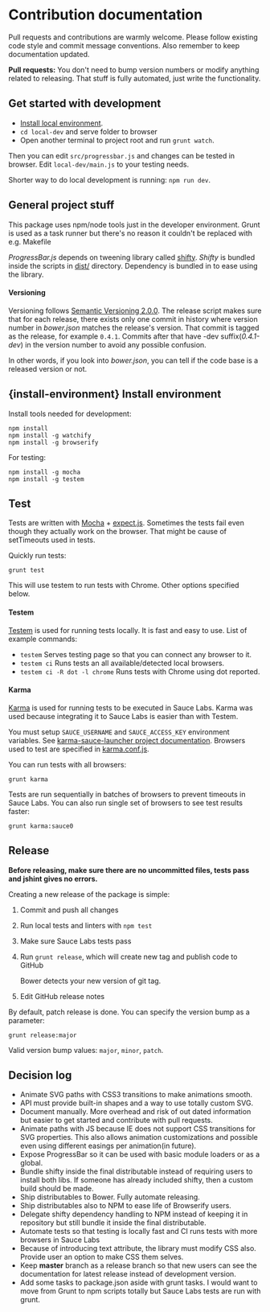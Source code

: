 # Contribution documentation

Pull requests and contributions are warmly welcome.
Please follow existing code style and commit message conventions. Also remember to keep documentation
updated.

**Pull requests:** You don't need to bump version numbers or modify anything related to releasing. That stuff is fully automated, just write the functionality.

## Get started with development

* [Install local environment](#install-environment).
* `cd local-dev` and serve folder to browser
* Open another terminal to project root and run `grunt watch`.

Then you can edit `src/progressbar.js` and changes can be tested in browser.
Edit `local-dev/main.js` to your testing needs.

Shorter way to do local development is running: ```npm run dev```.

## General project stuff

This package uses npm/node tools just in the developer environment. Grunt is used as a task runner
but there's no reason it couldn't be replaced with e.g. Makefile

*ProgressBar.js* depends on tweening library called [shifty](https://github.com/jeremyckahn/shifty).
*Shifty* is bundled inside the scripts in [dist/](https://github.com/kimmobrunfeldt/progressbar.js/blob/master/dist) directory.
Dependency is bundled in to ease using the library.

#### Versioning

Versioning follows [Semantic Versioning 2.0.0](http://semver.org/). The release script makes sure
that for each release, there exists only one commit in history where version number in *bower.json*
matches the release's version. That commit is tagged as the release, for example `0.4.1`. Commits after that have -dev suffix(*0.4.1-dev*) in the version number to avoid any possible confusion.

In other words, if you look into *bower.json*, you can tell if the code base is a released version or not.


## {install-environment} Install environment

Install tools needed for development:

    npm install
    npm install -g watchify
    npm install -g browserify

For testing:

    npm install -g mocha
    npm install -g testem


## Test

Tests are written with [Mocha](http://mochajs.org/) + [expect.js](https://github.com/LearnBoost/expect.js/).
Sometimes the tests fail even though they actually work on the browser. That might be cause of setTimeouts used
in tests.

Quickly run tests:

    grunt test

This will use testem to run tests with Chrome. Other options specified below.

#### Testem

[Testem](https://github.com/airportyh/testem) is used for running tests locally. It is fast and easy to use.
List of example commands:

* `testem` Serves testing page so that you can connect any browser to it.
* `testem ci` Runs tests an all available/detected local browsers.
* `testem ci -R dot -l chrome` Runs tests with Chrome using dot reported.

#### Karma

[Karma](http://karma-runner.github.io/) is used for running tests to be executed in Sauce Labs.
Karma was used because integrating it to Sauce Labs is easier than with Testem.

You must setup `SAUCE_USERNAME` and `SAUCE_ACCESS_KEY` environment variables.
See [karma-sauce-launcher project documentation](https://github.com/karma-runner/karma-sauce-launcher#username). Browsers used to test are specified in [karma.conf.js](karma.conf.js).

You can run tests with all browsers:

    grunt karma

Tests are run sequentially in batches of browsers to prevent timeouts in Sauce Labs.
You can also run single set of browsers to see test results faster:

    grunt karma:sauce0


## Release

**Before releasing, make sure there are no uncommitted files,
tests pass and jshint gives no errors.**

Creating a new release of the package is simple:

1. Commit and push all changes
2. Run local tests and linters with `npm test`
3. Make sure Sauce Labs tests pass
4. Run `grunt release`, which will create new tag and publish code to GitHub

    Bower detects your new version of git tag.

5. Edit GitHub release notes

By default, patch release is done. You can specify the version bump as a parameter:

    grunt release:major

Valid version bump values: `major`, `minor`, `patch`.


## Decision log

* Animate SVG paths with CSS3 transitions to make animations smooth.
* API must provide built-in shapes and a way to use totally custom SVG.
* Document manually. More overhead and risk of out dated information but easier to get started and contribute with pull requests.
* Animate paths with JS because IE does not support CSS transitions for SVG properties. This also allows
animation customizations and possible even using different easings per animation(in future).
* Expose ProgressBar so it can be used with basic module loaders or as a global.
* Bundle shifty inside the final distributable instead of requiring users to install both libs. If someone has already included shifty, then a custom build should be made.
* Ship distributables to Bower. Fully automate releasing.
* Ship distributables also to NPM to ease life of Browserify users.
* Delegate shifty dependency handling to NPM instead of keeping it in repository but still bundle it inside the final distributable.
* Automate tests so that testing is locally fast and CI runs tests with more browsers in Sauce Labs
* Because of introducing text attribute, the library must modify CSS also. Provide user an option to make CSS them selves.
* Keep **master** branch as a release branch so that new users can see the documentation for latest release instead of development version.
* Add some tasks to package.json aside with grunt tasks. I would want to move from Grunt to npm scripts totally but Sauce Labs tests are run with grunt.
